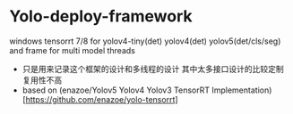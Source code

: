 # Yolo-deploy-framework
windows 
tensorrt 7/8 for yolov4-tiny(det) yolov4(det) yolov5(det/cls/seg) and frame for multi model threads


* 只是用来记录这个框架的设计和多线程的设计 其中太多接口设计的比较定制 复用性不高
* based on (enazoe/Yolov5 Yolov4 Yolov3 TensorRT Implementation)[https://github.com/enazoe/yolo-tensorrt]
